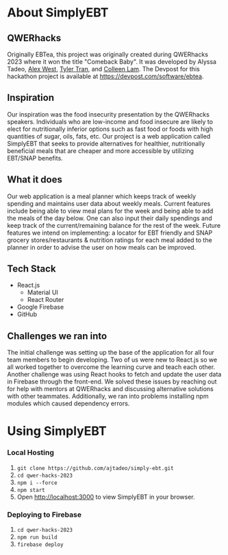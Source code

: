 # About SimplyEBT

## QWERhacks
Originally EBTea, this project was originally created during QWERhacks 2023 where it won the title "Comeback Baby". It was developed by Alyssa Tadeo, [Alex West](https://github.com/awest25), [Tyler Tran](https://github.com/tylerdtran), and [Colleen Lam](https://github.com/colleenhlam). The Devpost for this hackathon project is available at https://devpost.com/software/ebtea.

## Inspiration

Our inspiration was the food insecurity presentation by the QWERhacks speakers. Individuals who are low-income and food insecure are likely to elect for nutritionally inferior options such as fast food or foods with high quantities of sugar, oils, fats, etc. 
Our project is a web application called SimplyEBT that seeks to provide alternatives for healthier, nutritionally beneficial meals that are cheaper and more accessible by utilizing EBT/SNAP benefits.

## What it does

Our web application is a meal planner which keeps track of weekly spending and maintains user data about weekly meals. 
Current features include being able to view meal plans for the week and being able to add the meals of the day below. One can also input their daily spendings and keep track of the current/remaining balance for the rest of the week.
Future features we intend on implementing: a locator for EBT friendly and SNAP grocery stores/restaurants & nutrition ratings for each meal added to the planner in order to advise the user on how meals can be improved.

## Tech Stack
* React.js
  * Material UI
  * React Router
* Google Firebase
* GitHub

## Challenges we ran into
The initial challenge was setting up the base of the application for all four team members to begin developing. Two of us were new to React.js so we all worked together to overcome the learning curve and teach each other. Another challenge was using React hooks to fetch and update the user data in Firebase through the front-end. We solved these issues by reaching out for help with mentors at QWERhacks and discussing alternative solutions with other teammates. Additionally, we ran into problems installing npm modules which caused dependency errors.

# Using SimplyEBT

### Local Hosting
1. `git clone https://github.com/ajtadeo/simply-ebt.git`
2. `cd qwer-hacks-2023`
3. `npm i --force`
4. `npm start` 
5. Open [http://localhost:3000](http://localhost:3000) to view SimplyEBT in your browser.

### Deploying to Firebase
1. `cd qwer-hacks-2023`
2. `npm run build`
3. `firebase deploy`
